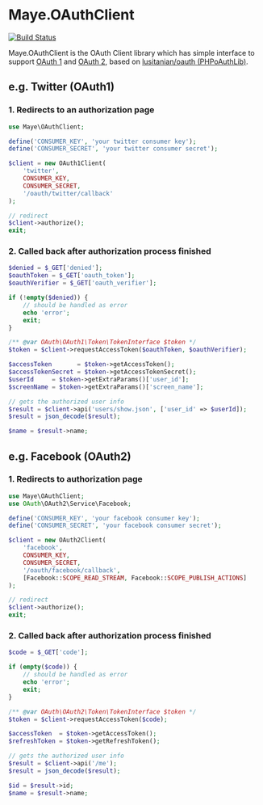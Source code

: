 Maye.OAuthClient
====

[![Build Status](https://travis-ci.org/kawanamiyuu/Maye.OAuthClient.svg?branch=master)](https://travis-ci.org/kawanamiyuu/Maye.OAuthClient)

Maye.OAuthClient is the OAuth Client library which has simple interface to support [OAuth 1](https://github.com/Lusitanian/PHPoAuthLib/tree/master/src/OAuth/OAuth1/Service) and [OAuth 2](https://github.com/Lusitanian/PHPoAuthLib/tree/master/src/OAuth/OAuth2/Service), based on [lusitanian/oauth (PHPoAuthLib)](https://github.com/Lusitanian/PHPoAuthLib).

## e.g. Twitter (OAuth1)

### 1. Redirects to an authorization page

```php
use Maye\OAuthClient;

define('CONSUMER_KEY', 'your twitter consumer key');
define('CONSUMER_SECRET', 'your twitter consumer secret');

$client = new OAuth1Client(
	'twitter', 
	CONSUMER_KEY, 
	CONSUMER_SECRET, 
	'/oauth/twitter/callback'
);

// redirect
$client->authorize();
exit;
```

### 2. Called back after authorization process finished

```php
$denied = $_GET['denied'];
$oauthToken = $_GET['oauth_token'];
$oauthVerifier = $_GET['oauth_verifier'];

if (!empty($denied)) {
	// should be handled as error
	echo 'error';
	exit;
}

/** @var OAuth\OAuth1\Token\TokenInterface $token */
$token = $client->requestAccessToken($oauthToken, $oauthVerifier);

$accessToken       = $token->getAccessToken();
$accessTokenSecret = $token->getAccessTokenSecret();
$userId     = $token->getExtraParams()['user_id'];
$screenName = $token->getExtraParams()['screen_name'];

// gets the authorized user info
$result = $client->api('users/show.json', ['user_id' => $userId]);
$result = json_decode($result);

$name = $result->name;
```

## e.g. Facebook (OAuth2)

### 1. Redirects to authorization page

```php
use Maye\OAuthClient;
use OAuth\OAuth2\Service\Facebook;

define('CONSUMER_KEY', 'your facebook consumer key');
define('CONSUMER_SECRET', 'your facebook consumer secret');

$client = new OAuth2Client(
	'facebook',
	CONSUMER_KEY, 
	CONSUMER_SECRET, 
	'/oauth/facebook/callback',
	[Facebook::SCOPE_READ_STREAM, Facebook::SCOPE_PUBLISH_ACTIONS]
);

// redirect
$client->authorize();
exit;
```

### 2. Called back after authorization process finished

```php
$code = $_GET['code'];

if (empty($code)) {
	// should be handled as error
	echo 'error';
	exit;
}

/** @var OAuth\OAuth2\Token\TokenInterface $token */
$token = $client->requestAccessToken($code);

$accessToken  = $token->getAccessToken();
$refreshToken = $token->getRefreshToken();

// gets the authorized user info
$result = $client->api('/me');
$result = json_decode($result);

$id = $result->id;
$name = $result->name;
```
